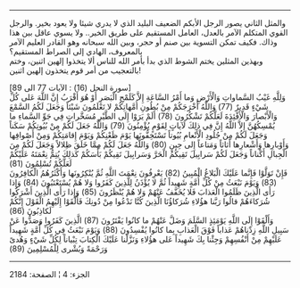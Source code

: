------------------------------------------------------------------------

والمثل الثاني يصور الرجل الأبكم الضعيف البليد الذي لا يدري شيئا ولا يعود
بخير. والرجل القوي المتكلم الآمر بالعدل، العامل المستقيم على طريق
الخير.. ولا يسوي عاقل بين هذا وذاك. فكيف تمكن التسوية بين صنم أو حجر،
وبين الله سبحانه وهو القادر العليم الآمر بالمعروف، الهادي إلى الصراط
المستقيم؟  
وبهذين المثلين يختم الشوط الذي بدأ بأمر الله للناس ألا يتخذوا إلهين
اثنين، وختم بالتعجيب من أمر قوم يتخذون إلهين اثنين!  
  
\[سورة النحل (16) : الآيات 77 الى 89\]  
وَلِلَّهِ غَيْبُ السَّماواتِ وَالْأَرْضِ وَما أَمْرُ السَّاعَةِ إِلاَّ كَلَمْحِ الْبَصَرِ أَوْ هُوَ أَقْرَبُ إِنَّ
اللَّهَ عَلى كُلِّ شَيْءٍ قَدِيرٌ (77) وَاللَّهُ أَخْرَجَكُمْ مِنْ بُطُونِ أُمَّهاتِكُمْ لا تَعْلَمُونَ شَيْئاً
وَجَعَلَ لَكُمُ السَّمْعَ وَالْأَبْصارَ وَالْأَفْئِدَةَ لَعَلَّكُمْ تَشْكُرُونَ (78) أَلَمْ يَرَوْا إِلَى الطَّيْرِ
مُسَخَّراتٍ فِي جَوِّ السَّماءِ ما يُمْسِكُهُنَّ إِلاَّ اللَّهُ إِنَّ فِي ذلِكَ لَآياتٍ لِقَوْمٍ يُؤْمِنُونَ (79)
وَاللَّهُ جَعَلَ لَكُمْ مِنْ بُيُوتِكُمْ سَكَناً وَجَعَلَ لَكُمْ مِنْ جُلُودِ الْأَنْعامِ بُيُوتاً تَسْتَخِفُّونَها
يَوْمَ ظَعْنِكُمْ وَيَوْمَ إِقامَتِكُمْ وَمِنْ أَصْوافِها وَأَوْبارِها وَأَشْعارِها أَثاثاً وَمَتاعاً إِلى
حِينٍ (80) وَاللَّهُ جَعَلَ لَكُمْ مِمَّا خَلَقَ ظِلالاً وَجَعَلَ لَكُمْ مِنَ الْجِبالِ أَكْناناً وَجَعَلَ لَكُمْ
سَرابِيلَ تَقِيكُمُ الْحَرَّ وَسَرابِيلَ تَقِيكُمْ بَأْسَكُمْ كَذلِكَ يُتِمُّ نِعْمَتَهُ عَلَيْكُمْ لَعَلَّكُمْ تُسْلِمُونَ
(81)  
فَإِنْ تَوَلَّوْا فَإِنَّما عَلَيْكَ الْبَلاغُ الْمُبِينُ (82) يَعْرِفُونَ نِعْمَتَ اللَّهِ ثُمَّ يُنْكِرُونَها
وَأَكْثَرُهُمُ الْكافِرُونَ (83) وَيَوْمَ نَبْعَثُ مِنْ كُلِّ أُمَّةٍ شَهِيداً ثُمَّ لا يُؤْذَنُ لِلَّذِينَ كَفَرُوا
وَلا هُمْ يُسْتَعْتَبُونَ (84) وَإِذا رَأَى الَّذِينَ ظَلَمُوا الْعَذابَ فَلا يُخَفَّفُ عَنْهُمْ وَلا هُمْ
يُنْظَرُونَ (85) وَإِذا رَأَى الَّذِينَ أَشْرَكُوا شُرَكاءَهُمْ قالُوا رَبَّنا هؤُلاءِ شُرَكاؤُنَا الَّذِينَ
كُنَّا نَدْعُوا مِنْ دُونِكَ فَأَلْقَوْا إِلَيْهِمُ الْقَوْلَ إِنَّكُمْ لَكاذِبُونَ (86)  
وَأَلْقَوْا إِلَى اللَّهِ يَوْمَئِذٍ السَّلَمَ وَضَلَّ عَنْهُمْ ما كانُوا يَفْتَرُونَ (87) الَّذِينَ كَفَرُوا
وَصَدُّوا عَنْ سَبِيلِ اللَّهِ زِدْناهُمْ عَذاباً فَوْقَ الْعَذابِ بِما كانُوا يُفْسِدُونَ (88) وَيَوْمَ
نَبْعَثُ فِي كُلِّ أُمَّةٍ شَهِيداً عَلَيْهِمْ مِنْ أَنْفُسِهِمْ وَجِئْنا بِكَ شَهِيداً عَلى هؤُلاءِ وَنَزَّلْنا
عَلَيْكَ الْكِتابَ تِبْياناً لِكُلِّ شَيْءٍ وَهُدىً وَرَحْمَةً وَبُشْرى لِلْمُسْلِمِينَ (89)

------------------------------------------------------------------------

الجزء: 4 ¦ الصفحة: 2184
